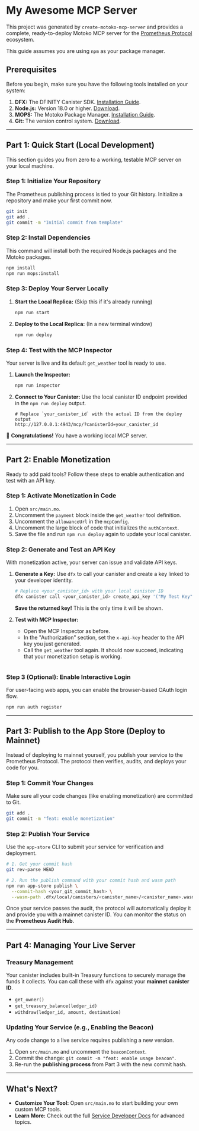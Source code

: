 # My Awesome MCP Server

This project was generated by `create-motoko-mcp-server` and provides a complete, ready-to-deploy Motoko MCP server for the [Prometheus Protocol](https://prometheusprotocol.org) ecosystem.

This guide assumes you are using `npm` as your package manager.

## Prerequisites

Before you begin, make sure you have the following tools installed on your system:

1.  **DFX:** The DFINITY Canister SDK. [Installation Guide](https://internetcomputer.org/docs/current/developer-docs/setup/install/).
2.  **Node.js:** Version 18.0 or higher. [Download](https://nodejs.org/).
3.  **MOPS:** The Motoko Package Manager. [Installation Guide](https://mops.one/docs/install).
4.  **Git:** The version control system. [Download](https://git-scm.com/).

---

## Part 1: Quick Start (Local Development)

This section guides you from zero to a working, testable MCP server on your local machine.

### Step 1: Initialize Your Repository

The Prometheus publishing process is tied to your Git history. Initialize a repository and make your first commit now.

```bash
git init
git add .
git commit -m "Initial commit from template"
```

### Step 2: Install Dependencies

This command will install both the required Node.js packages and the Motoko packages.

```bash
npm install
npm run mops:install
```

### Step 3: Deploy Your Server Locally

1.  **Start the Local Replica:** (Skip this if it's already running)
    ```bash
    npm run start
    ```
2.  **Deploy to the Local Replica:** (In a new terminal window)
    ```bash
    npm run deploy
    ```

### Step 4: Test with the MCP Inspector

Your server is live and its default `get_weather` tool is ready to use.

1.  **Launch the Inspector:**
    ```bash
    npm run inspector
    ```
2.  **Connect to Your Canister:** Use the local canister ID endpoint provided in the `npm run deploy` output.
    ```
    # Replace `your_canister_id` with the actual ID from the deploy output
    http://127.0.0.1:4943/mcp/?canisterId=your_canister_id
    ```
🎉 **Congratulations!** You have a working local MCP server.

---

## Part 2: Enable Monetization

Ready to add paid tools? Follow these steps to enable authentication and test with an API key.

### Step 1: Activate Monetization in Code

1.  Open `src/main.mo`.
2.  Uncomment the `payment` block inside the `get_weather` tool definition.
3.  Uncomment the `allowanceUrl` in the `mcpConfig`.
4.  Uncomment the large block of code that initializes the `authContext`.
5.  Save the file and run `npm run deploy` again to update your local canister.

### Step 2: Generate and Test an API Key

With monetization active, your server can issue and validate API keys.

1.  **Generate a Key:** Use `dfx` to call your canister and create a key linked to your developer identity.
    ```bash
    # Replace <your_canister_id> with your local canister ID
    dfx canister call <your_canister_id> create_api_key '("My Test Key")'
    ```
    **Save the returned key!** This is the only time it will be shown.

2.  **Test with MCP Inspector:**
    -   Open the MCP Inspector as before.
    -   In the "Authorization" section, set the `x-api-key` header to the API key you just generated.
    -   Call the `get_weather` tool again. It should now succeed, indicating that your monetization setup is working.
    ```

### Step 3 (Optional): Enable Interactive Login

For user-facing web apps, you can enable the browser-based OAuth login flow.
```bash
npm run auth register
```

---

## Part 3: Publish to the App Store (Deploy to Mainnet)

Instead of deploying to mainnet yourself, you publish your service to the Prometheus Protocol. The protocol then verifies, audits, and deploys your code for you.

### Step 1: Commit Your Changes

Make sure all your code changes (like enabling monetization) are committed to Git.

```bash
git add .
git commit -m "feat: enable monetization"
```

### Step 2: Publish Your Service

Use the `app-store` CLI to submit your service for verification and deployment.

```bash
# 1. Get your commit hash
git rev-parse HEAD

# 2. Run the publish command with your commit hash and wasm path
npm run app-store publish \
  --commit-hash <your_git_commit_hash> \
  --wasm-path .dfx/local/canisters/<canister_name>/<canister_name>.wasm
```

Once your service passes the audit, the protocol will automatically deploy it and provide you with a mainnet canister ID. You can monitor the status on the **Prometheus Audit Hub**.

---

## Part 4: Managing Your Live Server

### Treasury Management

Your canister includes built-in Treasury functions to securely manage the funds it collects. You can call these with `dfx` against your **mainnet canister ID**.

-   `get_owner()`
-   `get_treasury_balance(ledger_id)`
-   `withdraw(ledger_id, amount, destination)`

### Updating Your Service (e.g., Enabling the Beacon)

Any code change to a live service requires publishing a new version.

1.  Open `src/main.mo` and uncomment the `beaconContext`.
2.  Commit the change: `git commit -m "feat: enable usage beacon"`.
3.  Re-run the **publishing process** from Part 3 with the new commit hash.

---

## What's Next?

-   **Customize Your Tool:** Open `src/main.mo` to start building your own custom MCP tools.
-   **Learn More:** Check out the full [Service Developer Docs](https://prometheusprotocol.org/docs) for advanced topics.